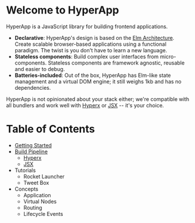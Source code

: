 # Welcome to HyperApp

HyperApp is a JavaScript library for building frontend applications.

* **Declarative**: HyperApp's design is based on the [Elm Architecture](https://guide.elm-lang.org/architecture/). Create scalable browser-based applications using a functional paradigm. The twist is you don't have to learn a new language.
* **Stateless components**: Build complex user interfaces from micro-components. Stateless components are framework agnostic, reusable and easier to debug.
* **Batteries-included**: Out of the box, HyperApp has Elm-like state management and a virtual DOM engine; it still weighs 1kb and has no dependencies.

HyperApp is not opinionated about your stack either; we're compatible with all bundlers and work well with [Hyperx](/hyperx.md) or [JSX](/jsx.md) -- it's your choice.

# Table of Contents

* [Getting Started](/docs/getting-started.md)
* [Build Pipeline](/docs/build-pipeline.md)
  * [Hyperx](/docs/hyperx.md)
  * [JSX](/docs/jsx.md)
* Tutorials
  * Rocket Launcher
  * Tweet Box
* Concepts
  * Application
  * Virtual Nodes
  * Routing
  * Lifecycle Events
